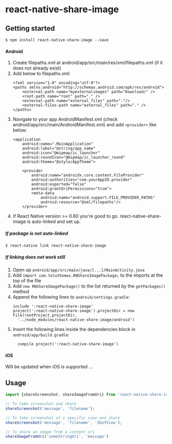 
# react-native-share-image

## Getting started

`$ npm install react-native-share-image --save`

#### Android

1. Create filepaths.xml at android/app/src/main/res/xml/filepaths.xml (if it does not already exist)
2. Add below to filepaths.xml:
	```
	<?xml version="1.0" encoding="utf-8"?>
	<paths xmlns:android="http://schemas.android.com/apk/res/android">
		<external-path name="myexternalimages" path="Download/" />
		<root-path name="root" path="." />
		<external-path name="external_files" path="."/>
		<external-files-path name="external_files" path="." />
	</paths>
	```
3. Navigate to your app AndroidManifest.xml (check android/app/src/main/AndroidManifest.xml) and add ```<provider>``` like below:
	```
	<application
        android:name=".MainApplication"
        android:label="@string/app_name"
        android:icon="@mipmap/ic_launcher"
        android:roundIcon="@mipmap/ic_launcher_round"
        android:theme="@style/AppTheme">

        <provider
            android:name="androidx.core.content.FileProvider"
            android:authorities="com.yourAppID.provider"
            android:exported="false"
            android:grantUriPermissions="true">
            <meta-data
                android:name="android.support.FILE_PROVIDER_PATHS"
                android:resource="@xml/filepaths"/>
        </provider>
	```
4. If React Native version >= 0.60 you're good to go. react-native-share-image is auto-linked and set up.

##### If package is not auto-linked
`$ react-native link react-native-share-image`

##### If linking does not work still
1. Open up `android/app/src/main/java/[...]/MainActivity.java`
2. Add `import com.toluthomas.RNShareImagePackage;` to the imports at the top of the file
3. Add `new RNShareImagePackage()` to the list returned by the `getPackages()` method
4. Append the following lines to `android/settings.gradle`:
  	```
  	include ':react-native-share-image'
  	project(':react-native-share-image').projectDir = new File(rootProject.projectDir,
	  '../node_modules/react-native-share-image/android')
  	```
5. Insert the following lines inside the dependencies block in `android/app/build.gradle`:
  	```
      compile project(':react-native-share-image')
  	```

#### iOS
Will be updated when iOS is supported ...

## Usage
```javascript
import {shareScreenshot, shareImageFromUri} from 'react-native-share-image';

// To take screenshot and share
shareScreenshot('message', 'filename');

// To take screenshot of a specific view and share
shareScreenshot('message', 'filename', 'IDofView');

// To share an image from a content uri
shareImageFromUri('someStringUri', 'message')
```
  